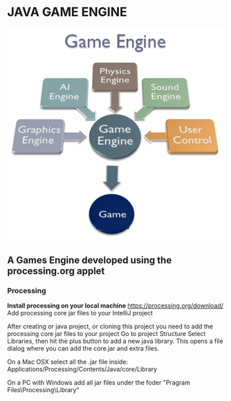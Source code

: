 # JAVA GAME ENGINE
![GitHub Logo](/images/game-engine.png)

## A Games Engine developed using the processing.org applet

### Processing

**Install processing on your local machine**
https://processing.org/download/
Add processing core jar files to your IntelliJ project

After creating or java project, or cloning this project you need to add the processing core jar files to your project Go to project Structure Select Libraries, then hit the plus button to add a new java library. This opens a file dialog where you can add the core.jar and extra files.

On a Mac OSX select all the .jar file inside: Applications/Processing/Contents/Java/core/Library

On a PC with Windows add all jar files under the foder "Pragram Files\Processing\Library"